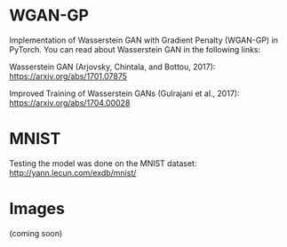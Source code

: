 # WGAN-GP
Implementation of Wasserstein GAN with Gradient Penalty (WGAN-GP) in PyTorch. You can read about Wasserstein GAN in the following links:

Wasserstein GAN (Arjovsky, Chintala, and Bottou, 2017): https://arxiv.org/abs/1701.07875

Improved Training of Wasserstein GANs (Gulrajani et al., 2017): https://arxiv.org/abs/1704.00028

# MNIST
Testing the model was done on the MNIST dataset: http://yann.lecun.com/exdb/mnist/

# Images
(coming soon)
